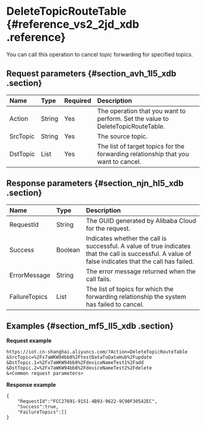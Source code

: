# DeleteTopicRouteTable {#reference_vs2_2jd_xdb .reference}

You can call this operation to cancel topic forwarding for specified topics.

## Request parameters {#section_avh_1l5_xdb .section}

|Name|Type|Required|Description|
|:---|:---|:-------|:----------|
|Action|String|Yes|The operation that you want to perform. Set the value to DeleteTopicRouteTable.|
|SrcTopic|String|Yes|The source topic.|
|DstTopic|List|Yes|The list of target topics for the forwarding relationship that you want to cancel.|

## Response parameters {#section_njn_hl5_xdb .section}

|Name|Type|Description |
|:---|:---|:-----------|
|RequestId|String|The GUID generated by Alibaba Cloud for the request.|
|Success|Boolean|Indicates whether the call is successful. A value of true indicates that the call is successful. A value of false indicates that the call has failed. |
|ErrorMessage|String|The error message returned when the call fails.|
|FailureTopics|List|The list of topics for which the forwarding relationship the system has failed to cancel.|

## Examples {#section_mf5_ll5_xdb .section}

**Request example**

```
https://iot.cn-shanghai.aliyuncs.com/?Action=DeleteTopicRouteTable
&SrcTopic=%2Fx7aWKW94bb8%2FtestDataToDataHub%2Fupdate
&DstTopic.1=%2Fx7aWKW94bb8%2FdeviceNameTest1%2Fadd
&DstTopic.2=%2Fx7aWKW94bb8%2FdeviceNameTest2%2Fdelete
&<Common request parameters>
```

**Response example**

```
{
    "RequestId":"FCC27691-9151-4B93-9622-9C90F30542EC",
    "Success":true,
    "FailureTopics":[]
}
```

